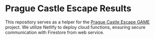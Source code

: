 # Prague Castle Escape Results
This repository serves as a helper for the [Prague Castle Escape GAME](https://github.com/tomiskat/Prague-Castle-Escape-Game) project. We utilize Netlify to deploy cloud functions, ensuring secure communication with Firestore from web service.
